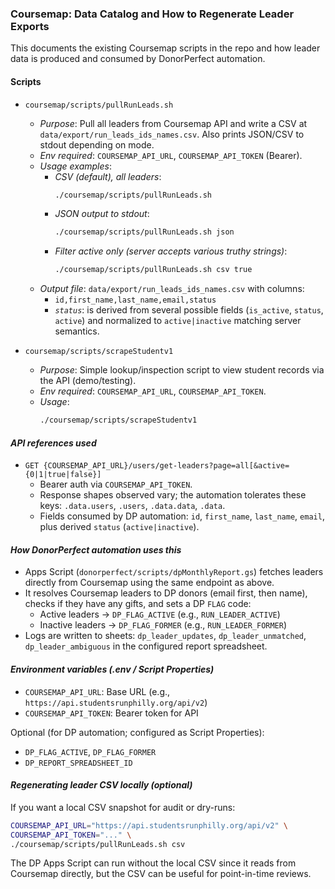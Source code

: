 ### Coursemap: Data Catalog and How to Regenerate Leader Exports

This documents the existing Coursemap scripts in the repo and how leader data is produced and consumed by DonorPerfect automation.

#### Scripts

- `coursemap/scripts/pullRunLeads.sh`
  - *Purpose*: Pull all leaders from Coursemap API and write a CSV at `data/export/run_leads_ids_names.csv`. Also prints JSON/CSV to stdout depending on mode.
  - *Env required*: `COURSEMAP_API_URL`, `COURSEMAP_API_TOKEN` (Bearer).
  - *Usage examples*:
    - *CSV (default), all leaders*:
      ```bash
      ./coursemap/scripts/pullRunLeads.sh
      ```
    - *JSON output to stdout*:
      ```bash
      ./coursemap/scripts/pullRunLeads.sh json
      ```
    - *Filter active only (server accepts various truthy strings)*:
      ```bash
      ./coursemap/scripts/pullRunLeads.sh csv true
      ```
  - *Output file*: `data/export/run_leads_ids_names.csv` with columns:
    - `id,first_name,last_name,email,status`
    - *`status`*: is derived from several possible fields (`is_active`, `status`, `active`) and normalized to `active|inactive` matching server semantics.

- `coursemap/scripts/scrapeStudentv1`
  - *Purpose*: Simple lookup/inspection script to view student records via the API (demo/testing).
  - *Env required*: `COURSEMAP_API_URL`, `COURSEMAP_API_TOKEN`.
  - *Usage*:
    ```bash
    ./coursemap/scripts/scrapeStudentv1
    ```

#### *API references used*

- `GET {COURSEMAP_API_URL}/users/get-leaders?page=all[&active={0|1|true|false}]`
  - Bearer auth via `COURSEMAP_API_TOKEN`.
  - Response shapes observed vary; the automation tolerates these keys: `.data.users`, `.users`, `.data.data`, `.data`.
  - Fields consumed by DP automation: `id`, `first_name`, `last_name`, `email`, plus derived `status` (`active|inactive`).

#### *How DonorPerfect automation uses this*

- Apps Script (`donorperfect/scripts/dpMonthlyReport.gs`) fetches leaders directly from Coursemap using the same endpoint as above.
- It resolves Coursemap leaders to DP donors (email first, then name), checks if they have any gifts, and sets a DP `FLAG` code:
  - Active leaders → `DP_FLAG_ACTIVE` (e.g., `RUN_LEADER_ACTIVE`)
  - Inactive leaders → `DP_FLAG_FORMER` (e.g., `RUN_LEADER_FORMER`)
- Logs are written to sheets: `dp_leader_updates`, `dp_leader_unmatched`, `dp_leader_ambiguous` in the configured report spreadsheet.

#### *Environment variables (.env / Script Properties)*

- `COURSEMAP_API_URL`: Base URL (e.g., `https://api.studentsrunphilly.org/api/v2`)
- `COURSEMAP_API_TOKEN`: Bearer token for API

Optional (for DP automation; configured as Script Properties):

- `DP_FLAG_ACTIVE`, `DP_FLAG_FORMER`
- `DP_REPORT_SPREADSHEET_ID`

#### *Regenerating leader CSV locally (optional)*

If you want a local CSV snapshot for audit or dry-runs:

```bash
COURSEMAP_API_URL="https://api.studentsrunphilly.org/api/v2" \
COURSEMAP_API_TOKEN="..." \
./coursemap/scripts/pullRunLeads.sh csv
```

The DP Apps Script can run without the local CSV since it reads from Coursemap directly, but the CSV can be useful for point-in-time reviews.


